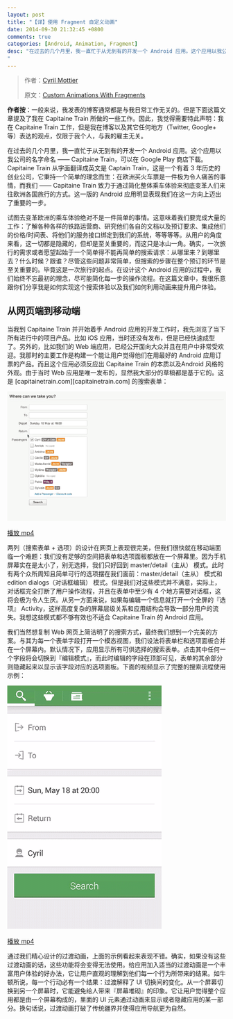 ```yaml
---
layout: post
title: "【译】使用 Fragment 自定义动画"
date: 2014-09-30 21:32:45 +0800
comments: true
categories: [Android, Animation, Fragment]
desc: "在过去的几个月里，我一直忙于从无到有的开发一个 Android 应用。这个应用以我公司的名字命名 —— Capitaine Train，可以在 Google Play 商店下载。Capitaine Train 从字面翻译成英文是 Captain Train，这是一个有着 3 年历史的创业公司，它秉持一个简单的理念而生：在欧洲买火车票是一件极为令人痛苦的事情，而我们 —— Capitaine Train 致力于通过简化整体乘车体验来彻底变革人们来往欧洲各国旅行的方式。这一版的 Android 应用明显表现我们在这一方向上迈出了重要的一步。
"
---
```


>作者：[Cyril Mottier][author]
>
>原文：[Custom Animations With Fragments][origin post]

**作者按**：一般来说，我发表的博客通常都是与我日常工作无关的。但是下面这篇文章提及了我在 Capitaine Train 所做的一些工作。因此，我觉得需要特此声明：我在 Capitaine Train 工作，但是我在博客以及其它任何地方（Twitter, Google+ 等）表达的观点，仅限于我个人，与我的雇主无关。

在过去的几个月里，我一直忙于从无到有的开发一个 Android 应用。这个应用以我公司的名字命名 —— Capitaine Train，可以在 Google Play 商店下载。Capitaine Train 从字面翻译成英文是 Captain Train，这是一个有着 3 年历史的创业公司，它秉持一个简单的理念而生：在欧洲买火车票是一件极为令人痛苦的事情，而我们 —— Capitaine Train 致力于通过简化整体乘车体验来彻底变革人们来往欧洲各国旅行的方式。这一版的 Android 应用明显表现我们在这一方向上迈出了重要的一步。

试图去变革欧洲的乘车体验绝对不是一件简单的事情。这意味着我们要完成大量的工作：了解各种各样的铁路运营商、研究他们各自的文档以及预订要求、集成他们的价格/时间表、将他们的服务接口绑定到我们的系统，等等等等。从用户的角度来看，这一切都是隐藏的，但却是至关重要的，而这只是冰山一角。确实，一次旅行的需求或者愿望起始于一个简单得不能再简单的搜索请求：从哪里来？到哪里去？什么时候？跟谁？尽管这些问题非常简单，但搜索的步骤在整个预订的环节是至关重要的。毕竟这是一次旅行的起点。在设计这个 Android 应用的过程中，我们始终不忘最初的理念，尽可能简化每一步的操作流程。在这篇文章中，我很乐意跟你们分享我是如何实现这个搜索体验以及我们如何利用动画来提升用户体验。

## 从网页端到移动端

当我到 Capitaine Train 并开始着手 Android 应用的开发工作时，我先浏览了当下所有进行中的项目产品。比如 iOS 应用，当时还没有发布，但是已经快速成型了。另外的，比如我们的 Web 端应用，已经公开面向大众并且在用户中非常受欢迎。我那时的主要工作是构建一个能让用户觉得他们在用最好的 Android 应用订票的产品。而且这个应用必须反应出 Capitaine Train 的本质以及Android 风格的外观。由于当时 Web 应用是唯一发布的，显然我大部分的草稿都是基于它的。这是 [capitainetrain.com][capitainetrain.com] 的搜索表单：

![search form][search form]

[播放 mp4][search form mp4]

两列（搜索表单 + 选项）的设计在网页上表现很完美，但我们很快就在移动端面临一个难题：我们没有足够的空间把表单和选项面板都放在一个屏幕里。因为手机屏幕实在是太小了，别无选择，我们只好回到 master/detail（主从） 模式。此时有两个众所周知且简单可行的选项摆在我们面前：master/detail（主从） 模式和 edition dialogs（对话框编辑） 模式。但是我们对这些模式并不满意，实际上，对话框完全打断了用户操作流程，并且在表单中至少有 4 个地方需要对话框，这将会极为令人生厌。从另一方面来说，如果每编辑一个信息就打开一个全屏的『选项』 Activity，这样高度复杂的屏幕层级关系和应用结构会导致一部分用户的流失。我想这些模式都不够有效也不适合 Capitaine Train 的 Android 应用。

我们当然想复制 Web 网页上简洁明了的搜索方式，最终我们想到一个完美的方案。与其为每一个表单字段打开一个模态视图，我们设法将表单栏和选项面板合并在一个屏幕内。默认情况下，应用显示所有可供选择的搜索表单。点击其中任何一个字段将会切换到『编辑模式』，而此时编辑的字段在顶部可见，表单的其余部分则隐藏起来以显示该字段对应的选项面板。下面的视频显示了完整的搜索流程使用示例：

![search android][search android]

[播放 mp4][search android mp4]

通过我们精心设计的过渡动画，上面的示例看起来表现不错。确实，如果没有这些过渡动画的话，这些功能将会变得无法使用。给应用加入适当的过渡动画是一个丰富用户体验的好办法，它让用户直观的理解到他们每一个行为所带来的结果。如牛顿所说，每一个行动必有一个结果：过渡解释了 UI 切换间的变化。从一个屏幕切换到另一个屏幕时，它能避免给人带来『屏幕堆砌』的印象。它让用户觉得整个应用都是由一个屏幕构成的，里面的 UI 元素通过动画来显示或者隐藏应用的某一部分。换句话说，过渡动画打破了传统疆界并使得应用导航更为自然。

[author]: http://cyrilmottier.com/
[origin post]: http://cyrilmottier.com/2014/05/20/custom-animations-with-fragments
[search form]: /images/blog/android/search_web.gif
[search form mp4]: http://cyrilmottier.com/media/2014/05/custom-animations-with-fragments/search_web.mp4
[search android]: /images/blog/android/search_android.gif
[search android mp4]: http://cyrilmottier.com/media/2014/05/custom-animations-with-fragments/search_android.mp4